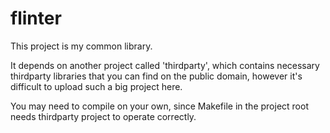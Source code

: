 flinter
====
This project is my common library.

It depends on another project called 'thirdparty', which contains necessary
thirdparty libraries that you can find on the public domain, however it's
difficult to upload such a big project here.

You may need to compile on your own, since Makefile in the project root needs
thirdparty project to operate correctly.

